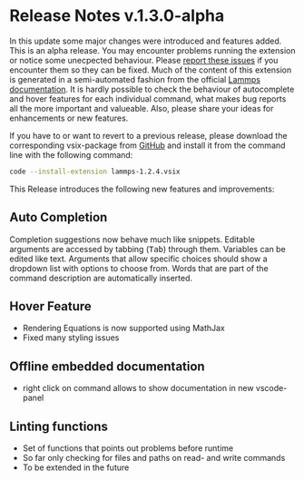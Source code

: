 # Release Notes v.1.3.0-alpha

In this update some major changes were introduced and features added. This is an alpha release. You may encounter problems running the extension or notice some unecpected behaviour. Please [report these issues](https://github.com/ThFriedrich/lammps_vscode/issues/new/choose) if you encounter them so they can be fixed. Much of the content of this extension is generated in a semi-automated fashion from the official [Lammps documentation](https://lammps.sandia.gov/doc/Manual.html). It is hardly possible to check the behaviour of autocomplete and hover features for each individual command, what makes bug reports all the more important and valueable. Also, please share your ideas for enhancements or new features. 

If you have to or want to revert to a previous release, please download the corresponding vsix-package from [GitHub](https://github.com/ThFriedrich/lammps_vscode/releases) and install it from the command line with the following command:
```bash
code --install-extension lammps-1.2.4.vsix 
```

This Release introduces the following new features and improvements:

## Auto Completion
Completion suggestions now behave much like snippets. Editable arguments are accessed by tabbing (<kbd>Tab</kbd>) through them. Variables can be edited like text. Arguments that allow specific choices should show a dropdown list with options to choose from. Words that are part of the command description are automatically inserted.

## Hover Feature
* Rendering Equations is now supported using MathJax
* Fixed many styling issues

## Offline embedded documentation
* right click on command allows to show documentation in new vscode-panel

## Linting functions
* Set of functions that points out problems before runtime
* So far only checking for files and paths on read- and write commands
* To be extended in the future

